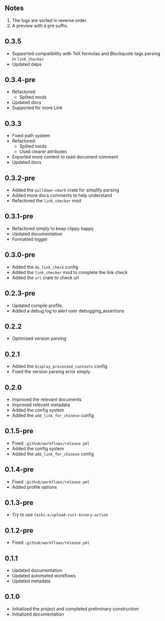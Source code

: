 ## Notes
1. The logs are sorted in reverse order.
2. A preview with a pre suffix.

## 0.3.5
- Supported compatibility with TeX formulas and Blockquote tags parsing in `link_checker`
- Updated deps

## 0.3.4-pre
- Refactored:
    - Splited mods
- Updated docs
- Supported for more Link

## 0.3.3
- Fixed path system
- Refactored:
    - Splited mods
    - Used clearer attributes
- Exported more content to read document comment
- Updated docs

## 0.3.2-pre
- Added the `pulldown-cmark` crate for simplify parsing
- Added more docs comments to help understand
- Refactored the `link_checker` mod

## 0.3.1-pre
- Refactored simply to keep clippy happy
- Updated documentation
- Formatted logger

## 0.3.0-pre
- Added the `do_link_check` config
- Added the `link_checker` mod to complete the link check
- Added the `url` crate to check url

## 0.2.3-pre
- Updated compile profile.
- Added a debug log to alert user debugging_assertions

## 0.2.2
- Optimized version parsing

## 0.2.1
- Added the `display_processed_contexts` config
- Fixed the version parsing error simply

## 0.2.0
- Improved the relevant documents
- Improved relevant metadata
- Added the config system
- Added the `add_link_for_chinese` config

## 0.1.5-pre
- Fixed `.github/workflows/release.yml`
- Added the config system
- Added the `add_link_for_chinese` config

## 0.1.4-pre
- Fixed `.github/workflows/release.yml`
- Added profile options

## 0.1.3-pre
- Try to use `taiki-e/upload-rust-binary-action`

## 0.1.2-pre
- Fixed `.github/workflows/release.yml`

## 0.1.1
- Updated documentation
- Updated automated workflows
- Updated metadata

## 0.1.0
- Initialized the project and completed preliminary construction
- Initialized documentation
